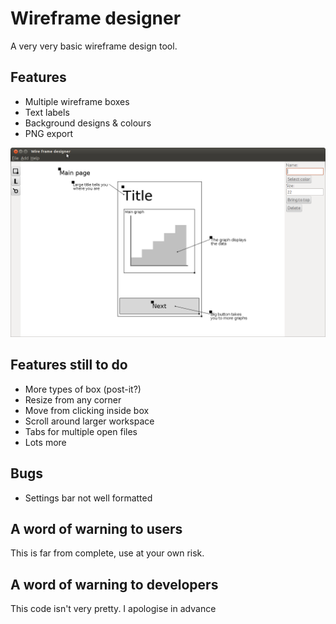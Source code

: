 Wireframe designer
===================

A very very basic wireframe design tool.


Features
--------
+ Multiple wireframe boxes
+ Text labels
+ Background designs & colours
+ PNG export


![Creating a wireframe](/exampleImages/UI/making_a_basic_wireframe_ubuntu.png)

Features still to do
-----------
+ More types of box (post-it?)
+ Resize from any corner
+ Move from clicking inside box
+ Scroll around larger workspace
+ Tabs for multiple open files
+ Lots more


Bugs
--------
+ Settings bar not well formatted


A word of warning to users
----------------------------
This is far from complete, use at your own risk.


A word of warning to developers
------------------
This code isn't very pretty. I apologise in advance





